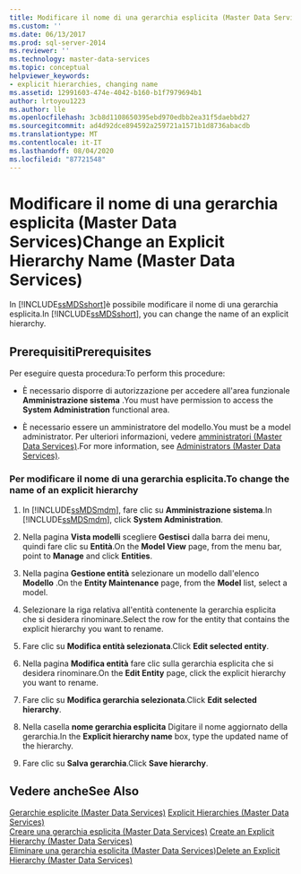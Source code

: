 ```yaml
---
title: Modificare il nome di una gerarchia esplicita (Master Data Services) | Microsoft Docs
ms.custom: ''
ms.date: 06/13/2017
ms.prod: sql-server-2014
ms.reviewer: ''
ms.technology: master-data-services
ms.topic: conceptual
helpviewer_keywords:
- explicit hierarchies, changing name
ms.assetid: 12991603-474e-4042-b160-b1f7979694b1
author: lrtoyou1223
ms.author: lle
ms.openlocfilehash: 3cb8d1108650395ebd970edbb2ea31f5daebbd27
ms.sourcegitcommit: ad4d92dce894592a259721a1571b1d8736abacdb
ms.translationtype: MT
ms.contentlocale: it-IT
ms.lasthandoff: 08/04/2020
ms.locfileid: "87721548"
---
```

# <a name="change-an-explicit-hierarchy-name-master-data-services"></a><span data-ttu-id="e19a8-102">Modificare il nome di una gerarchia esplicita (Master Data Services)</span><span class="sxs-lookup"><span data-stu-id="e19a8-102">Change an Explicit Hierarchy Name (Master Data Services)</span></span>
  <span data-ttu-id="e19a8-103">In [!INCLUDE[ssMDSshort](../includes/ssmdsshort-md.md)]è possibile modificare il nome di una gerarchia esplicita.</span><span class="sxs-lookup"><span data-stu-id="e19a8-103">In [!INCLUDE[ssMDSshort](../includes/ssmdsshort-md.md)], you can change the name of an explicit hierarchy.</span></span>  
  
## <a name="prerequisites"></a><span data-ttu-id="e19a8-104">Prerequisiti</span><span class="sxs-lookup"><span data-stu-id="e19a8-104">Prerequisites</span></span>  
 <span data-ttu-id="e19a8-105">Per eseguire questa procedura:</span><span class="sxs-lookup"><span data-stu-id="e19a8-105">To perform this procedure:</span></span>  
  
-   <span data-ttu-id="e19a8-106">È necessario disporre di autorizzazione per accedere all'area funzionale **Amministrazione sistema** .</span><span class="sxs-lookup"><span data-stu-id="e19a8-106">You must have permission to access the **System Administration** functional area.</span></span>  
  
-   <span data-ttu-id="e19a8-107">È necessario essere un amministratore del modello.</span><span class="sxs-lookup"><span data-stu-id="e19a8-107">You must be a model administrator.</span></span> <span data-ttu-id="e19a8-108">Per ulteriori informazioni, vedere [amministratori &#40;Master Data Services&#41;](administrators-master-data-services.md).</span><span class="sxs-lookup"><span data-stu-id="e19a8-108">For more information, see [Administrators &#40;Master Data Services&#41;](administrators-master-data-services.md).</span></span>  
  
### <a name="to-change-the-name-of-an-explicit-hierarchy"></a><span data-ttu-id="e19a8-109">Per modificare il nome di una gerarchia esplicita.</span><span class="sxs-lookup"><span data-stu-id="e19a8-109">To change the name of an explicit hierarchy</span></span>  
  
1.  <span data-ttu-id="e19a8-110">In [!INCLUDE[ssMDSmdm](../includes/ssmdsmdm-md.md)], fare clic su **Amministrazione sistema**.</span><span class="sxs-lookup"><span data-stu-id="e19a8-110">In [!INCLUDE[ssMDSmdm](../includes/ssmdsmdm-md.md)], click **System Administration**.</span></span>  
  
2.  <span data-ttu-id="e19a8-111">Nella pagina **Vista modelli** scegliere **Gestisci** dalla barra dei menu, quindi fare clic su **Entità**.</span><span class="sxs-lookup"><span data-stu-id="e19a8-111">On the **Model View** page, from the menu bar, point to **Manage** and click **Entities**.</span></span>  
  
3.  <span data-ttu-id="e19a8-112">Nella pagina **Gestione entità** selezionare un modello dall'elenco **Modello** .</span><span class="sxs-lookup"><span data-stu-id="e19a8-112">On the **Entity Maintenance** page, from the **Model** list, select a model.</span></span>  
  
4.  <span data-ttu-id="e19a8-113">Selezionare la riga relativa all'entità contenente la gerarchia esplicita che si desidera rinominare.</span><span class="sxs-lookup"><span data-stu-id="e19a8-113">Select the row for the entity that contains the explicit hierarchy you want to rename.</span></span>  
  
5.  <span data-ttu-id="e19a8-114">Fare clic su **Modifica entità selezionata**.</span><span class="sxs-lookup"><span data-stu-id="e19a8-114">Click **Edit selected entity**.</span></span>  
  
6.  <span data-ttu-id="e19a8-115">Nella pagina **Modifica entità** fare clic sulla gerarchia esplicita che si desidera rinominare.</span><span class="sxs-lookup"><span data-stu-id="e19a8-115">On the **Edit Entity** page, click the explicit hierarchy you want to rename.</span></span>  
  
7.  <span data-ttu-id="e19a8-116">Fare clic su **Modifica gerarchia selezionata**.</span><span class="sxs-lookup"><span data-stu-id="e19a8-116">Click **Edit selected hierarchy**.</span></span>  
  
8.  <span data-ttu-id="e19a8-117">Nella casella **nome gerarchia esplicita** Digitare il nome aggiornato della gerarchia.</span><span class="sxs-lookup"><span data-stu-id="e19a8-117">In the **Explicit hierarchy name** box, type the updated name of the hierarchy.</span></span>  
  
9. <span data-ttu-id="e19a8-118">Fare clic su **Salva gerarchia**.</span><span class="sxs-lookup"><span data-stu-id="e19a8-118">Click **Save hierarchy**.</span></span>  
  
## <a name="see-also"></a><span data-ttu-id="e19a8-119">Vedere anche</span><span class="sxs-lookup"><span data-stu-id="e19a8-119">See Also</span></span>  
 <span data-ttu-id="e19a8-120">[Gerarchie esplicite &#40;Master Data Services&#41;](../../2014/master-data-services/explicit-hierarchies-master-data-services.md) </span><span class="sxs-lookup"><span data-stu-id="e19a8-120">[Explicit Hierarchies &#40;Master Data Services&#41;](../../2014/master-data-services/explicit-hierarchies-master-data-services.md) </span></span>  
 <span data-ttu-id="e19a8-121">[Creare una gerarchia esplicita &#40;Master Data Services&#41;](../../2014/master-data-services/create-an-explicit-hierarchy-master-data-services.md) </span><span class="sxs-lookup"><span data-stu-id="e19a8-121">[Create an Explicit Hierarchy &#40;Master Data Services&#41;](../../2014/master-data-services/create-an-explicit-hierarchy-master-data-services.md) </span></span>  
 [<span data-ttu-id="e19a8-122">Eliminare una gerarchia esplicita &#40;Master Data Services&#41;</span><span class="sxs-lookup"><span data-stu-id="e19a8-122">Delete an Explicit Hierarchy &#40;Master Data Services&#41;</span></span>](../../2014/master-data-services/delete-an-explicit-hierarchy-master-data-services.md)  
  
  
